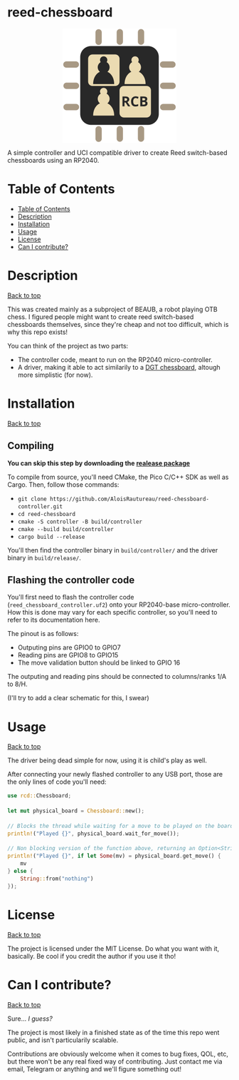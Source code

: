 # reed-chessboard
<p align="center"><img src="logo.svg" width="256px" height="256px" align="middle"></p>
A simple controller and UCI compatible driver to create Reed switch-based chessboards using an RP2040.

# Table of Contents
- [Table of Contents](#table-of-contents)
- [Description](#description)
- [Installation](#installation)
- [Usage](#usage)
- [License](#license)
- [Can I contribute?](#can-i-contribute)

# Description
[Back to top](#table-of-contents)

This was created mainly as a subproject of BEAUB, a robot playing OTB chess. I figured people might want to create reed switch-based chessboards themselves, since they're cheap and not too difficult, which is why this repo exists!

You can think of the project as two parts:
- The controller code, meant to run on the RP2040 micro-controller.
- A driver, making it able to act similarily to a [DGT chessboard](https://digitalgametechnology.com/), altough more simplistic (for now).

# Installation
[Back to top](#table-of-contents)

## Compiling
**You can skip this step by downloading the [realease package]()**

To compile from source, you'll need CMake, the Pico C/C++ SDK as well as Cargo. 
Then, follow those commands:

- `git clone https://github.com/AloisRautureau/reed-chessboard-controller.git`
- `cd reed-chessboard`
- `cmake -S controller -B build/controller`
- `cmake --build build/controller`
- `cargo build --release`

You'll then find the controller binary in `build/controller/` and the driver binary in `build/release/`.

## Flashing the controller code
You'll first need to flash the controller code (`reed_chessboard_controller.uf2`) onto your RP2040-base micro-controller. How this is done may vary for each specific controller, so you'll need to refer to its documentation here.

The pinout is as follows:
- Outputing pins are GPIO0 to GPIO7
- Reading pins are GPIO8 to GPIO15
- The move validation button should be linked to GPIO 16

The outputing and reading pins should be connected to columns/ranks 1/A to 8/H.

(I'll try to add a clear schematic for this, I swear)

# Usage
[Back to top](#table-of-contents)

The driver being dead simple for now, using it is child's play as well.

After connecting your newly flashed controller to any USB port, those are the only lines of code you'll need:

```rust
use rcd::Chessboard;

let mut physical_board = Chessboard::new();

// Blocks the thread while waiting for a move to be played on the board
println!("Played {}", physical_board.wait_for_move());

// Non blocking version of the function above, returning an Option<String> instead
println!("Played {}", if let Some(mv) = physical_board.get_move() {
    mv
} else {
    String::from("nothing")
});
```

# License
[Back to top](#table-of-contents)

The project is licensed under the MIT License. Do what you want with it, basically. Be cool if you credit the author if you use it tho!

# Can I contribute?
[Back to top](#table-of-contents)

Sure... *I guess?*

The project is most likely in a finished state as of the time this repo went public, and isn't particularily scalable.

Contributions are obviously welcome when it comes to bug fixes, QOL, etc, but there won't be any real fixed way of contributing. Just contact me via email, Telegram or anything and we'll figure something out!